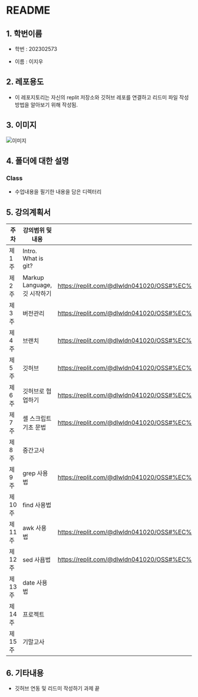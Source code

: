 # README

## 1. 학번이름 
+ 학번 : 202302573 

+ 이름 : 이지우

## 2. 레포용도
- 이 레포지토리는 자신의 replit 저장소와 깃허브 레포를 연결하고 리드미 파일 작성방법을 알아보기 위해 작성됨.

## 3. 이미지 
![이미지](https://image.newsis.com/2023/07/12/NISI20230712_0001313626_web.jpg?rnd=20230712163021)

## 4. 폴더에 대한 설명 
### Class
+ 수업내용을 필기한 내용을 담은 디렉터리

## 5. 강의계획서

| 주차  |강의범위 및 내용              | 필기 파일  |
|----- |--------------------------|---------|
|제 1주 |Intro. What is git?       ||
|제 2주 |	Markup Language, 깃 시작하기|https://replit.com/@dlwldn041020/OSS#%EC%88%98%EC%97%85%ED%95%84%EA%B8%B0/w2.txt|
|제 3주 |버전관리                     |https://replit.com/@dlwldn041020/OSS#%EC%88%98%EC%97%85%ED%95%84%EA%B8%B0/w3.txt|
|제 4주 |브랜치                       |https://replit.com/@dlwldn041020/OSS#%EC%88%98%EC%97%85%ED%95%84%EA%B8%B0/w4.txt|
|제 5주 |깃허브                       |https://replit.com/@dlwldn041020/OSS#%EC%88%98%EC%97%85%ED%95%84%EA%B8%B0/w5.txt|
|제 6주 |깃허브로 협업하기               |https://replit.com/@dlwldn041020/OSS#%EC%88%98%EC%97%85%ED%95%84%EA%B8%B0/w6.txt|
|제 7주 |셸 스크립트 기초 문법            |https://replit.com/@dlwldn041020/OSS#%EC%88%98%EC%97%85%ED%95%84%EA%B8%B0/w7.txt|
|제 8주 |중간고사                      |
|제 9주 |grep 사용법                   |https://replit.com/@dlwldn041020/OSS#%EC%88%98%EC%97%85%ED%95%84%EA%B8%B0/w9.txt|
|제 10주|find 사용법                   |
|제 11주|awk 사용법                    |https://replit.com/@dlwldn041020/OSS#%EC%88%98%EC%97%85%ED%95%84%EA%B8%B0/w11.txt|
|제 12주|sed 사욥법                    |https://replit.com/@dlwldn041020/OSS#%EC%88%98%EC%97%85%ED%95%84%EA%B8%B0/w12.txt|
|제 13주|date 사용법                   |
|제 14주|프로젝트                       |
|제 15주|기말고사                       |

## 6. 기타내용 
+ 깃허브 연동 및 리드미 작성하기 과제 끝